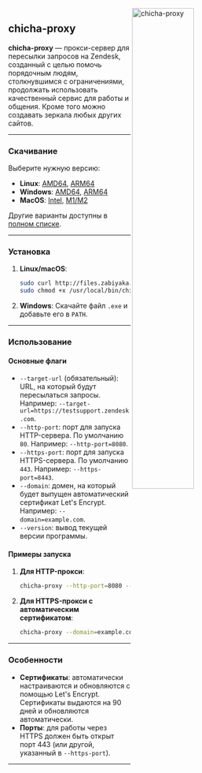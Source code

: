 <img src="https://github.com/matveynator/chicha-proxy/blob/main/chicha-proxy.png?raw=true" alt="chicha-proxy" width="50%" align="right" />

## **chicha-proxy**

**chicha-proxy** — прокси-сервер для пересылки запросов на Zendesk, созданный с целью помочь порядочным людям, столкнувшимся с ограничениями, продолжать использовать качественный сервис для работы и общения. Кроме того можно создавать зеркала любых других сайтов.

---

### **Скачивание**

Выберите нужную версию:

- **Linux**: [AMD64](http://files.zabiyaka.net/chicha-proxy/latest/no-gui/linux/amd64/chicha-proxy), [ARM64](http://files.zabiyaka.net/chicha-proxy/latest/no-gui/linux/arm64/chicha-proxy)
- **Windows**: [AMD64](http://files.zabiyaka.net/chicha-proxy/latest/no-gui/windows/amd64/chicha-proxy.exe), [ARM64](http://files.zabiyaka.net/chicha-proxy/latest/no-gui/windows/arm64/chicha-proxy.exe)
- **MacOS**: [Intel](http://files.zabiyaka.net/chicha-proxy/latest/no-gui/mac/amd64/chicha-proxy), [M1/M2](http://files.zabiyaka.net/chicha-proxy/latest/no-gui/mac/arm64/chicha-proxy)

Другие варианты доступны в [полном списке](http://files.zabiyaka.net/chicha-proxy/latest/no-gui).

---

### **Установка**

1. **Linux/macOS**:
   ```bash
   sudo curl http://files.zabiyaka.net/chicha-proxy/latest/no-gui/linux/amd64/chicha-proxy > /usr/local/bin/chicha-proxy; 
   sudo chmod +x /usr/local/bin/chicha-proxy; chicha-proxy --version;
   ```

2. **Windows**: 
   Скачайте файл `.exe` и добавьте его в `PATH`.

---

### **Использование**

#### Основные флаги

- `--target-url` (обязательный): URL, на который будут пересылаться запросы. Например: `--target-url=https://testsupport.zendesk.com`.
- `--http-port`: порт для запуска HTTP-сервера. По умолчанию `80`. Например: `--http-port=8080`.
- `--https-port`: порт для запуска HTTPS-сервера. По умолчанию `443`. Например: `--https-port=8443`.
- `--domain`: домен, на который будет выпущен автоматический сертификат Let's Encrypt. Например: `--domain=example.com`.
- `--version`: вывод текущей версии программы.

#### Примеры запуска

1. **Для HTTP-прокси**:
   ```bash
   chicha-proxy --http-port=8080 --target-url=https://testsupport.zendesk.com
   ```

2. **Для HTTPS-прокси с автоматическим сертификатом**:
   ```bash
   chicha-proxy --domain=example.com --target-url=https://testsupport.zendesk.com
   ```

---

### **Особенности**

- **Сертификаты**: автоматически настраиваются и обновляются с помощью Let's Encrypt. Сертификаты выдаются на 90 дней и обновляются автоматически.
- **Порты**: для работы через HTTPS должен быть открыт порт 443 (или другой, указанный в `--https-port`).

---
